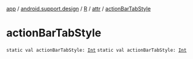 [app](../../../index.md) / [android.support.design](../../index.md) / [R](../index.md) / [attr](index.md) / [actionBarTabStyle](.)

# actionBarTabStyle

`static val actionBarTabStyle: `[`Int`](https://kotlinlang.org/api/latest/jvm/stdlib/kotlin/-int/index.html)
`static val actionBarTabStyle: `[`Int`](https://kotlinlang.org/api/latest/jvm/stdlib/kotlin/-int/index.html)